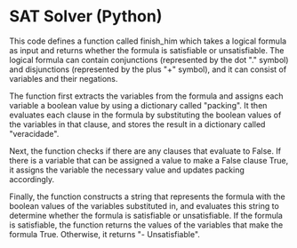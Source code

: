 # SAT Solver (Python)

This code defines a function called finish_him which takes a logical formula as input and returns whether the formula is satisfiable or unsatisfiable. The logical formula can contain conjunctions (represented by the dot "." symbol) and disjunctions (represented by the plus "+" symbol), and it can consist of variables and their negations.

The function first extracts the variables from the formula and assigns each variable a boolean value by using a dictionary called "packing". It then evaluates each clause in the formula by substituting the boolean values of the variables in that clause, and stores the result in a dictionary called "veracidade".

Next, the function checks if there are any clauses that evaluate to False. If there is a variable that can be assigned a value to make a False clause True, it assigns the variable the necessary value and updates packing accordingly.

Finally, the function constructs a string that represents the formula with the boolean values of the variables substituted in, and evaluates this string to determine whether the formula is satisfiable or unsatisfiable. If the formula is satisfiable, the function returns the values of the variables that make the formula True. Otherwise, it returns "- Unsatisfiable".
